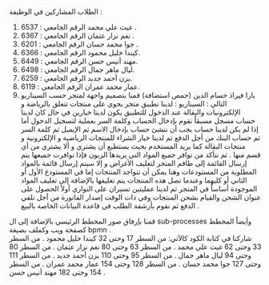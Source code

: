 الطلاب المشاركين في الوظيفة :
1)	غيث علي محمد      الرقم الجامعي : 6537 .
2)	نغم نزار عثمان        الرقم الجامعي : 6367 .
3)	جوا محمد حسان    الرقم الجامعي : 6201 .
4)	كيندا خليل محمود  الرقم الجامعي : 6366.
5)	مهند أنيس حسن     الرقم الجامعي : 6449.
6)	ليال ماهر جمال       الرقم الجامعي : 6498.
7)	يزن أحمد جديد       الرقم الجامعي : 6259.
8)	عمار محمد عمران    الرقم الجامعي : 6119.
9)	يارا فيراذ حسام الدين (حمص استضافة)
قمنا بتصميم واجهة لمتجر حسب السيناريو التالي :
السيناريو :
لدينا تطبيق متجر يحوي على منتجات تتعلق بالرياضة و الإلكترونيات والبقالة عند الدخول للتطبيق يكون لدينا خيارين في حال كان لدينا حساب مسجل مسبقاً نقوم بإدخال الحساب وكلمة السر بعملية لتسجيل الدخول أما إذا لم يكن لدينا حساب يجب أن ننشئ حساب بإدخال الاسم ثم الإيميل ثم كلمة السر ثم حساب البنك من أجل الدفع ثم لدينا خيار الشراء للمنتجات الرياضية و الإلكترونية و منتجات البقالة كما يريد المستخدم بحيث يستطيع أن يشتري و ألا يشتري من أي قسم منها .
ثم نتأكد من توافر جميع المواد التي يريدها الزبون فإذا توافرت جميعها يتم إرسال القائمة إلى طاقم المتجر لتغليف الأغراض و إلا سيتم إرسال قائمة بالمواد المطلوبة من المستودعات وهنا يمكن أن تتواجد المنتجات إما في المستودع الأول أو الثاني أو كليهما وعندما تصل هذه المنتجات يتم تغليفها بالإضافة إلى تغليف المواد الموجودة أساساً في المتجر ثم لدينا عمليتين تسيران على التوازي أولاً الحصول على عنوان الشحن والقيام بشحن المنتجات وفي ذات الوقت إصدار الفاتورة من أجل تلقي الدفع ثم نقوم بأرشفة الطلب في قاعدة البيانات الخاصة بالبيع .  

قمنا بإرفاق صور المخطط الرئيسي بالإضافة إلى ال sub-processes وأيضاً المخطط كصفحة ويب وكملف بصيغة bpmn .  
شاركنا في كتابة الكود كالآتي:
من السطر 17 وحتى 32  كيندا خليل محمود  .
من السطر 33 وحتى 62 غيث علي محمد .
من السطر 63 وحتى 80 نغم نزار عثمان .
من السطر 80 وحتى 94 ليال ماهر جمال .
من السطر 95 وحتى 110 يزن أحمد جديد .
من السطر 111 وحتى 127 جوا محمد حسان .
من السطر 128 وحتى 154 عمار محمد عمران .
من السطر 154 وحتى 182 مهند أنيس حسن .

